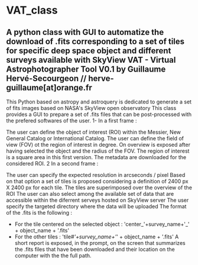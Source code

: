 # VAT_class
A python class with GUI to automatize the download of .fits corresponding to a set of tiles for specific deep space object and different surveys available with SkyView
                                            VAT - Virtual Astrophotographer Tool                                                                               V0.1 by Guillaume Hervé-Secourgeon // herve-guillaume[at]orange.fr                               
--------------------------------------------------------------------------------------------------------------------------------
This Python based on astropy and astroquery is dedicated to generate a set of fits images based on NASA's SkyView open observatory
This class provides a GUI to prepare a set of .fits files that can be post-processed with the prefered softwares of the user.
1- In a first frame :


 The user can define the object of interest (ROI) within the Messier, New General Catalog or International Catalog.
 The user can define the field of view (FOV) ot the region of interest in degree.
 On overview is exposed after having selected the object and the radius of the FOV.
 The region of interest is a square area in this first version.
 The metadata are downloaded for the considered ROI.
2 In a second frame :

 The user can specify the expected resolution in arcseconds / pixel
 Based on that option a set of tiles is proposed considering a definition of 2400 px X 2400 px for each tile.
 The tiles are superimposed over the overview of the ROI
 The user can also select among the available set of data that are accessible within the diferrent serveys hosted on SkyView server
 The user specify the targeted directory where the data will be uploaded
 The format of the .fits is the following : 
 - For the tile centered on the selected object : 'center_'+survey_name+'_' + object_name + '.fits'
 - For the other tiles : 'tile#_'+survey_name+'_' + object_name + '.fits'
 A short report is exposed, in the prompt, on the screen that summarizes the .fits files that have been downloaded and their location on the computer with the the full path.
